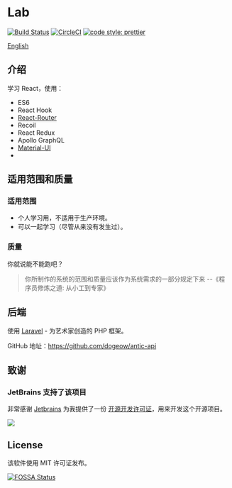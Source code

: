 # Lab

[![Build Status](https://drone.dogeow.com/api/badges/dogeow/antic/status.svg)](https://drone.dogeow.com/dogeow/antic)
[![CircleCI](https://circleci.com/gh/dogeow/antic.svg?style=shield)](https://circleci.com/gh/dogeow/antic)
[![code style: prettier](https://img.shields.io/badge/code_style-prettier-ff69b4.svg?style=flat-square)](https://github.com/prettier/prettier)

[English](README.md)

## 介绍

学习 React，使用：

- ES6
- React Hook
- [React-Router](https://reacttraining.com/react-router/)
- Recoil
- React Redux
- Apollo GraphQL
- [Material-UI](https://material-ui.com/zh/)
- 
## 适用范围和质量

### 适用范围

- 个人学习用，不适用于生产环境。
- 可以一起学习（尽管从来没有发生过）。

### 质量

你就说能不能跑吧？

> 你所制作的系统的范围和质量应该作为系统需求的一部分规定下来
> --《程序员修炼之道: 从小工到专家》

## 后端

使用 [Laravel](https://learnku.com/laravel) - 为艺术家创造的 PHP 框架。

GitHub 地址：https://github.com/dogeow/antic-api

## 致谢

### JetBrains 支持了该项目

非常感谢 [Jetbrains](https://www.jetbrains.com/) 为我提供了一份 [开源开发许可证](https://jb.gg/OpenSourceSupport)，用来开发这个开源项目。

[![](https://resources.jetbrains.com/storage/products/company/brand/logos/jb_beam.svg)](https://jb.gg/OpenSourceSupport)

## License

该软件使用 MIT 许可证发布。

[![FOSSA Status](https://app.fossa.com/api/projects/git%2Bgithub.com%2Fdogeow%2Fantic.svg?type=large)](https://app.fossa.com/projects/git%2Bgithub.com%2Fdogeow%2Fantic?ref=badge_large)
